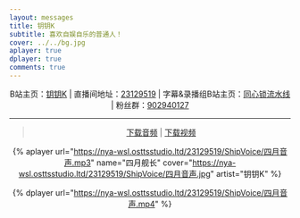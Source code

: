 ```yaml
---
layout: messages
title: 钥钥K
subtitle: 喜欢自娱自乐的普通人！ 
cover: ../../bg.jpg
aplayer: true
dplayer: true
comments: true
---
```


<center>

B站主页：[钥钥K](https://space.bilibili.com/1694679451) | 直播间地址：[23129519](https://live.bilibili.com/23129519) | 字幕&录播组B站主页：[同心锁流水线](https://space.bilibili.com/28543822) | 粉丝群：[902940127](https://jq.qq.com/?_wv=1027&k=lnWx4vHL)

---


> [下载音频](https://nya-wsl.osttsstudio.ltd/23129519/ShipVoice/四月音声.mp3) | [下载视频](https://nya-wsl.osttsstudio.ltd/23129519/ShipVoice/四月音声.mp4)

{%  aplayer
    url="https://nya-wsl.osttsstudio.ltd/23129519/ShipVoice/四月音声.mp3"
    name="四月舰长"
    cover="https://nya-wsl.osttsstudio.ltd/23129519/ShipVoice/四月音声.jpg"
    artist="钥钥K"
%}

{%  dplayer
    url="https://nya-wsl.osttsstudio.ltd/23129519/ShipVoice/四月音声.mp4"
%}
